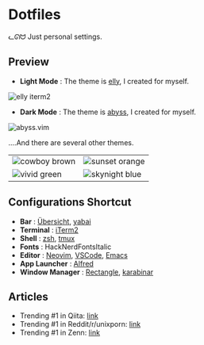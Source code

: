 # Dotfiles

ᓚᘏᗢ Just personal settings.

## Preview

- **Light Mode** : The theme is [elly](https://github.com/ulwlu/elly.vim), I created for myself.

<img alt="elly iterm2" src="https://user-images.githubusercontent.com/41639488/98157819-3f36ca00-1f1d-11eb-962c-17f33996bd48.png">

- **Dark Mode** : The theme is [abyss](https://github.com/ulwlu/abyss.vim), I created for myself.

<img alt="abyss.vim" src="https://user-images.githubusercontent.com/41639488/99902313-3fe2a500-2d00-11eb-9050-7df6bd30932d.png">

....And there are several other themes.

<table>
  <tbody>
    <tr>
      <td>
        <img alt="cowboy brown" src="https://user-images.githubusercontent.com/41639488/92177661-e34bb880-ee7b-11ea-83bc-63149f6051bb.png">
      </td>
      <td>
        <img alt="sunset orange" src="https://user-images.githubusercontent.com/41639488/91911058-435f2500-eceb-11ea-98c3-45ee1aab066a.png">
      </td>
    </tr>
    <tr>
      <td>
        <img alt="vivid green" src="https://user-images.githubusercontent.com/41639488/92177442-79331380-ee7b-11ea-9b0b-a421671c3400.png">
      </td>
      <td>
        <img alt="skynight blue" src="https://user-images.githubusercontent.com/41639488/92177737-0aa28580-ee7c-11ea-8a61-c5b2c482d8a3.png">
      </td>
    </tr>
  </tbody>
</table>

## Configurations Shortcut

- **Bar** : [Übersicht](https://github.com/ulwlu/dotfiles/tree/master/dotfiles/Library/Application%20Support/%C3%9Cbersicht/widgets/simple-bar), [yabai](https://github.com/ulwlu/dotfiles/blob/master/dotfiles/.yabairc)
- **Terminal** : [iTerm2](https://github.com/ulwlu/dotfiles/blob/master/dotfiles/Library/Preferences/com.googlecode.iterm2.plist)
- **Shell** : [zsh](https://github.com/ulwlu/dotfiles/blob/master/dotfiles/.zshrc), [tmux](https://github.com/ulwlu/dotfiles/blob/master/dotfiles/.tmux.conf)
- **Fonts** : HackNerdFontsItalic
- **Editor** : [Neovim](https://github.com/ulwlu/dotfiles/blob/master/dotfiles/.vimrc), [VSCode](https://github.com/ulwlu/dotfiles/tree/master/dotfiles/Library/Application%20Support/Code/User), [Emacs](https://github.com/ulwlu/dotfiles/blob/master/dotfiles/.emacs.el)
- **App Launcher** : [Alfred](https://github.com/ulwlu/dotfiles/tree/master/dotfiles/Library/Application%20Support/Alfred/Alfred.alfredpreferences)
- **Window Manager** : [Rectangle](https://github.com/ulwlu/dotfiles/blob/master/dotfiles/Library/Preferences/com.knollsoft.Rectangle.plist), [karabinar](https://github.com/ulwlu/dotfiles/blob/master/dotfiles/.config/karabiner/karabiner.json)

## Articles

- Trending #1 in Qiita: [link](https://qiita.com/ulwlu/items/98901f4c4f0683e7aa57)
- Trending #1 in Reddit/r/unixporn: [link](https://www.reddit.com/r/unixporn/comments/jo36fx/rectangle_i_created_a_new_color_theme_which_is/)
- Trending #1 in Zenn: [link](https://zenn.dev/ulwlu/articles/1c3a1da12887ed)
